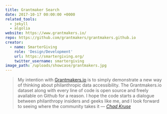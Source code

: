 ```yaml
---
title: Grantmaker Search
date: 2017-10-17 00:00:00 +0000
related_tools:
  - jekyll
  - algolia
website: https://www.grantmakers.io/
repo: https://github.com/grantmakers/grantmakers.github.io
creator:
  - name: SmarterGiving
    role: 'Design/Development'
    url: https://smartergiving.org/
    twitter_username: smartergiving
image_path: /uploads/showcase/grantmakers.jpg
---
```


> My intention with [Grantmakers.io](https://www.grantmakers.io/) is to simply
demonstrate a new way of thinking about philanthropic data accessibility. The
Grantmakers.io dataset along with every line of code is open source and freely
available on Github for a reason. I hope the code starts a dialogue between
philanthropy insiders and geeks like me, and I look forward to seeing where the
community takes it — <cite><a
href="https://medium.com/@chadkruser/building-grantmakers-io-d1f78326a0b5">Chad
Kruse</a></cite>
